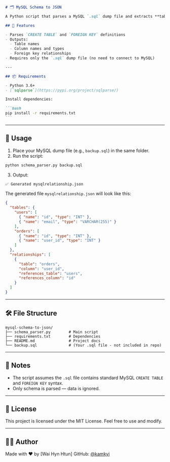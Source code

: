 ````markdown
# 🗂️ MySQL Schema to JSON

A Python script that parses a MySQL `.sql` dump file and extracts **table structures** and **foreign key relationships** into a clean, readable `JSON` format — without needing to import it into a running MySQL server.

## 🚀 Features

- Parses `CREATE TABLE` and `FOREIGN KEY` definitions
- Outputs:
  - Table names
  - Column names and types
  - Foreign key relationships
- Requires only the `.sql` dump file (no need to connect to MySQL)

---

## 📦 Requirements

- Python 3.6+
- [`sqlparse`](https://pypi.org/project/sqlparse/)

Install dependencies:

```bash
pip install -r requirements.txt
```
````

---

## 📁 Usage

1. Place your MySQL dump file (e.g., `backup.sql`) in the same folder.
2. Run the script:

```bash
python schema_parser.py backup.sql
```

3. Output:

```bash
✅ Generated mysqlrelationship.json
```

The generated file `mysqlrelationship.json` will look like this:

```json
{
  "tables": {
    "users": [
      { "name": "id", "type": "INT" },
      { "name": "email", "type": "VARCHAR(255)" }
    ],
    "orders": [
      { "name": "id", "type": "INT" },
      { "name": "user_id", "type": "INT" }
    ]
  },
  "relationships": [
    {
      "table": "orders",
      "column": "user_id",
      "references_table": "users",
      "references_column": "id"
    }
  ]
}
```

---

## 🛠️ File Structure

```
mysql-schema-to-json/
├── schema_parser.py        # Main script
├── requirements.txt        # Dependencies
├── README.md               # Project docs
└── backup.sql              # (Your .sql file - not included in repo)
```

---

## 📌 Notes

- The script assumes the `.sql` file contains standard MySQL `CREATE TABLE` and `FOREIGN KEY` syntax.
- Only schema is parsed — data is ignored.

---

## 📄 License

This project is licensed under the MIT License. Feel free to use and modify.

---

## 👨‍💻 Author

Made with ❤️ by \[Wai Hyn Htun]
GitHub: [@kamkyi](https://github.com/kamkyi)

